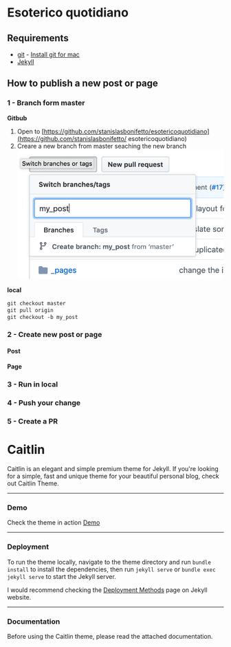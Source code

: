 # Esoterico quotidiano

## Requirements
 * [git](https://git-scm.com/) - [Install git for mac](https://git-scm.com/download/mac)
 * [Jekyll](https://jekyllrb.com/) 

## How to publish a new post or page

### 1 - Branch form master

**Gitbub**
1. Open to [https://github.com/stanislasbonifetto/esotericoquotidiano](https://github.com/stanislasbonifetto/
esotericoquotidiano)
1. Creare a new branch from master seaching the new branch
![](doc_images/github-new-branch.png)

**local**
```
git checkout master
git pull origin
git checkout -b my_post
```

### 2 - Create new post or page

#### Post


#### Page


### 3 - Run in local

### 4 - Push your change

### 5 - Create a PR


# Caitlin

Caitlin is an elegant and simple premium theme for Jekyll. If you're looking for a simple, fast and unique theme for your beautiful personal blog, check out Caitlin Theme.

* * *

### Demo

Check the theme in action [Demo](https://caitlin-jekyll.netlify.com/)

* * *

### Deployment

To run the theme locally, navigate to the theme directory and run `bundle install` to install the dependencies, then run `jekyll serve` or `bundle exec jekyll serve` to start the Jekyll server.

I would recommend checking the [Deployment Methods](https://jekyllrb.com/docs/deployment-methods/) page on Jekyll website.


* * *

### Documentation

Before using the Caitlin theme, please read the attached documentation.